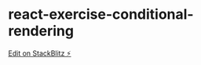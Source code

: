 # react-exercise-conditional-rendering

[Edit on StackBlitz ⚡️](https://stackblitz.com/edit/react-exercise-conditional-rendering)